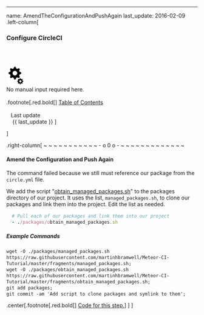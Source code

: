 ---
name: AmendTheConfigurationAndPushAgain
last_update: 2016-02-09
 .left-column[
  ### Configure CircleCI
  <br /><br /><div class='input_type_indicator'><img src='./fragments/loader.png' /><br />No manual input required here.</div><br />
.footnote[.red.bold[] [
Table of Contents](./toc.html)
<br />
<br />&nbsp; &nbsp;Last update
<br />&nbsp; &nbsp; {{ last_update  }}
]
<!-- H -->]
.right-column[
~ ~ ~ ~ ~ ~ ~ ~ ~ ~ ~ - o 0 o - ~ ~ ~ ~ ~ ~ ~ ~ ~ ~ ~ ~ ~

#### Amend the Configuration and Push Again

The command failed because we still must reference our package from the ```circle.yml``` file.

We add the script "<a href="https://github.com/martinhbramwell/Meteor-CI-Tutorial/blob/master/fragments/obtain_managed_packages.sh" target="_blank">obtain_managed_packages.sh</a>" to the packages directory of our project.  It uses the list, ```managed_packages.sh```, to clone our packages and link them into the project.  Edit the list as needed.
```ruby
  # Pull each of our packages and link them into our project
  - ./packages/obtain_managed_packages.sh
```

##### Example Commands
```terminal
wget -O ./packages/managed_packages.sh https://raw.githubusercontent.com/martinhbramwell/Meteor-CI-Tutorial/master/fragments/managed_packages.sh;
wget -O ./packages/obtain_managed_packages.sh https://raw.githubusercontent.com/martinhbramwell/Meteor-CI-Tutorial/master/fragments/obtain_managed_packages.sh;
git add packages;
git commit -am 'Add script to clone packages and symlink to them';
```


<!-- B -->
.center[.footnote[.red.bold[] <a href="https://github.com/martinhbramwell/Meteor-CI-Tutorial/blob/master/Tutorial06_CloudContinuousIntegration/CloudContinuousIntegration_functions.sh#L327" target="_blank">Code for this step.</a>] ]
]
